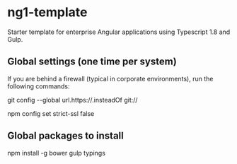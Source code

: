 # ng1-template
Starter template for enterprise Angular applications using Typescript 1.8 and Gulp.

## Global settings (one time per system)
If you are behind a firewall (typical in corporate environments), run the following commands:

git config --global url.https://.insteadOf git:// 

npm config set strict-ssl false

## Global packages to install
npm install -g bower gulp typings
